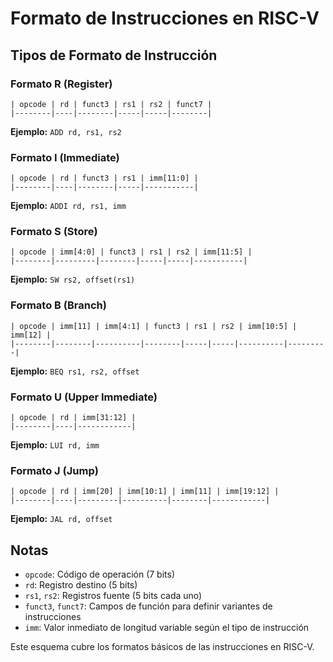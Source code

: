 # Formato de Instrucciones en RISC-V

## Tipos de Formato de Instrucción

### Formato R (Register)
```plaintext
| opcode | rd | funct3 | rs1 | rs2 | funct7 |
|--------|----|--------|-----|-----|--------|
```
**Ejemplo:** `ADD rd, rs1, rs2`

### Formato I (Immediate)
```plaintext
| opcode | rd | funct3 | rs1 | imm[11:0] |
|--------|----|--------|-----|-----------|
```
**Ejemplo:** `ADDI rd, rs1, imm`

### Formato S (Store)
```plaintext
| opcode | imm[4:0] | funct3 | rs1 | rs2 | imm[11:5] |
|--------|---------|--------|-----|-----|-----------|
```
**Ejemplo:** `SW rs2, offset(rs1)`

### Formato B (Branch)
```plaintext
| opcode | imm[11] | imm[4:1] | funct3 | rs1 | rs2 | imm[10:5] | imm[12] |
|--------|--------|----------|--------|-----|-----|----------|---------|
```
**Ejemplo:** `BEQ rs1, rs2, offset`

### Formato U (Upper Immediate)
```plaintext
| opcode | rd | imm[31:12] |
|--------|----|------------|
```
**Ejemplo:** `LUI rd, imm`

### Formato J (Jump)
```plaintext
| opcode | rd | imm[20] | imm[10:1] | imm[11] | imm[19:12] |
|--------|----|---------|----------|--------|------------|
```
**Ejemplo:** `JAL rd, offset`

## Notas
- `opcode`: Código de operación (7 bits)
- `rd`: Registro destino (5 bits)
- `rs1`, `rs2`: Registros fuente (5 bits cada uno)
- `funct3`, `funct7`: Campos de función para definir variantes de instrucciones
- `imm`: Valor inmediato de longitud variable según el tipo de instrucción

Este esquema cubre los formatos básicos de las instrucciones en RISC-V.
